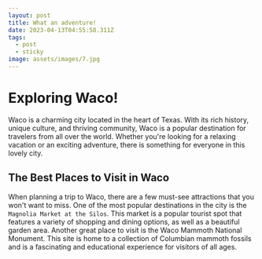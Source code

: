 ```yaml
---
layout: post
title: What an adventure!
date: 2023-04-13T04:55:58.311Z
tags:
  - post
  - sticky
image: assets/images/7.jpg
---
```

# Exploring Waco!

Waco is a charming city located in the heart of Texas. With its rich history, unique culture, and thriving community, Waco is a popular destination for travelers from all over the world. Whether you're looking for a relaxing vacation or an exciting adventure, there is something for everyone in this lovely city.

## The Best Places to Visit in Waco

When planning a trip to Waco, there are a few must-see attractions that you won't want to miss. One of the most popular destinations in the city is the `Magnolia Market at the Silos`. This market is a popular tourist spot that features a variety of shopping and dining options, as well as a beautiful garden area. Another great place to visit is the Waco Mammoth National Monument. This site is home to a collection of Columbian mammoth fossils and is a fascinating and educational experience for visitors of all ages.